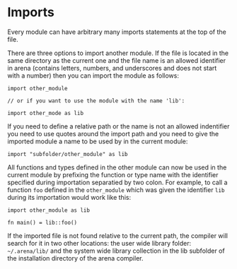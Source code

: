 # Imports

Every module can have arbitrary many imports statements at the top of the file.

There are three options to import another module. If the file is located in the
same directory as the current one and the file name is an allowed identifier in
arena (contains letters, numbers, and underscores and does not start with a
number) then you can import the module as follows:

```
import other_module

// or if you want to use the module with the name 'lib':

import other_mode as lib
```

If you need to define a relative path or the name is not an allowed indentifier
you need to use quotes around the import path and you need to give the imported
module a name to be used by in the current module:

```
import "subfolder/other_module" as lib
```

All functions and types defined in the other module can now be used in the
current module by prefixing the function or type name with the identifier
specified during importation separatied by two colon. For example, to call a
function `foo` defined in the `other_module` which was given the identifier
`lib` during its importation would work like this:

```
import other_module as lib

fn main() = lib::foo()
```

If the imported file is not found relative to the current path, the compiler will search for it in two other locations: the user wide library folder: `~/.arena/lib/` and the system wide library collection in the lib subfolder of the installation directory of the arena compiler.
